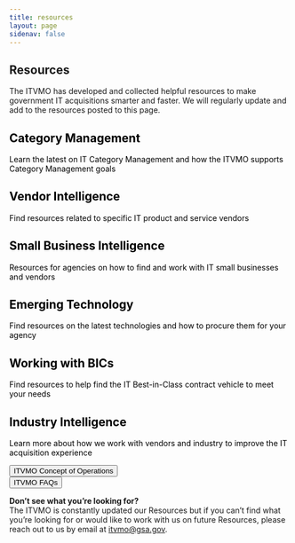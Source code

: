 ```yaml
---
title: resources
layout: page
sidenav: false
---
```


<section class="grid-container clearfix padding-left-0 padding-right-1">
<h1 class="margin-top-0">Resources</h1>
<p>The ITVMO  has developed and collected helpful resources to make government IT  acquisitions smarter and faster. We will regularly update and add to the resources posted to this page.</p>
<div class="grid-row">
  <div class="tablet:grid-col-6 padding-1">
      <a href="{{site.baseurl}}/category-mngmt/" style="color:black;text-decoration: none; display: block;" class="height-full">
        <div class="bg-white padding-3 border-top-05 border-accent-warm shadow-5 height-full resources-hover">
              <h2 class="usa-prose resources-title">Category Management</h2>
              <p class="resources-text">Learn the latest on IT Category Management and how the ITVMO supports Category Management goals</p>
        </div>
      </a>
    </div>
    <div class="tablet:grid-col-6 padding-1">
      <a href="{{site.baseurl}}/vendor-intelligence/" style="color:black;text-decoration: none; display: block;" class="height-full">
        <div class="bg-white padding-3 border-top-05 border-accent-warm shadow-5 height-full resources-hover">
              <h2 class="usa-prose resources-title">Vendor Intelligence</h2>
              <p class="resources-text">Find resources related to specific IT product and service vendors</p>
        </div>
      </a>
    </div>
    </div>
   <div class="grid-row">
   <div class="tablet:grid-col-6 padding-1">
      <a href="{{site.baseurl}}/small-business-intelligence/" style="color:black;text-decoration: none; display: block;" class="height-full">
        <div class="bg-white padding-3 border-top-05 border-accent-warm shadow-5 height-full resources-hover">
              <h2 class="usa-prose resources-title">Small Business Intelligence</h2>
              <p class="resources-text">Resources for agencies on how to find and work with IT small businesses and vendors</p>
        </div>
      </a>
    </div>
  <div class="tablet:grid-col-6 padding-1">
      <a href="{{site.baseurl}}/emerging-technology/" style="color:black;text-decoration: none; display: block;" class="height-full">
        <div class="bg-white padding-3 border-top-05 border-accent-warm shadow-5 height-full resources-hover">
              <h2 class="usa-prose resources-title">Emerging Technology</h2>
              <p class="resources-text">Find resources on the latest technologies and how to procure them for your agency</p>
        </div>
      </a>
    </div>
    </div>
    <div class="grid-row">
    <div class="tablet:grid-col-6 padding-1">
      <a href="{{site.baseurl}}/working-with-bics/" style="color:black;text-decoration: none; display: block;" class="height-full">
        <div class="bg-white padding-3 border-top-05 border-accent-warm shadow-5 height-full resources-hover">
              <h2 class="usa-prose resources-title">Working with BICs</h2>
              <p class="resources-text">Find resources to help find the IT Best-in-Class contract vehicle to meet your needs</p>
        </div>
      </a>
    </div>
    <div class="tablet:grid-col-6 padding-1">
      <a href="{{site.baseurl}}/industry-intelligence/" style="color:black;text-decoration: none; display: block;" class="height-full">
        <div class="bg-white padding-3 border-top-05 border-accent-warm shadow-5 height-full resources-hover">
              <h2 class="usa-prose resources-title">Industry Intelligence</h2>
              <p class="resources-text">Learn more about how we work with vendors and industry to improve the IT acquisition experience</p>
        </div>
      </a>
    </div>
    </div>
    <div class="grid-row padding-1 padding-top-3">
      <a href="{{site.baseurl}}/assets/files/ITVMO-Concept-of-Operations-FINAL-DRAFT-v1.1-(5).pdf"><button class="usa-button btn-primary">ITVMO Concept of Operations</button></a>
    </div>
    <div class="grid-row padding-1">
      <a href="{{site.baseurl}}/assets/files/ITVMO-FAQs_20201217-(2).pdf"><button class="usa-button btn-primary">ITVMO FAQs</button></a>
    </div>
    <p><strong>Don’t see what you’re looking for?</strong> <br/>
    The ITVMO is constantly updated our Resources but if you can’t find what you’re looking for or would like to work with us on future Resources, please reach out to us by email at <a href="mailto:itvmo@gsa.gov">itvmo@gsa.gov</a>.</p>
</section>

